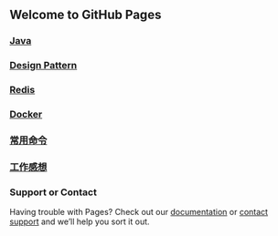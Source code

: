 ## Welcome to GitHub Pages


### [Java](./java/algorithm.md)

### [Design Pattern](./Design&#32;Pattern/index.md)

### [Redis](./Redis/Redis.md)

### [Docker](./docker/docker.md)

### [常用命令](./常用命令/index.md)

### [工作感想](./tmp/tmp.md)


### Support or Contact

Having trouble with Pages? Check out our [documentation](https://help.github.com/categories/github-pages-basics/) or [contact support](sunxiaowei199325@163.com) and we’ll help you sort it out.
